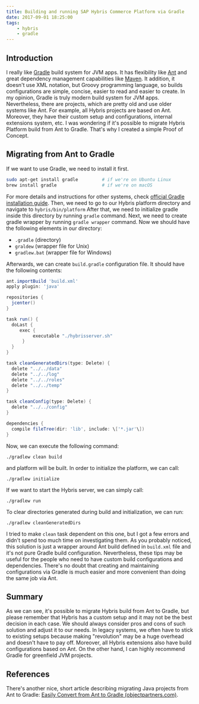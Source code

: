 ```yaml
---
title: Building and running SAP Hybris Commerce Platform via Gradle
date: 2017-09-01 18:25:00
tags:
	- hybris
	- gradle
---
```


Introduction
------------

I really like [Gradle](https://gradle.org/) build system for JVM apps. It has flexibility like [Ant](http://ant.apache.org/) and great dependency management capabilities like [Maven](https://maven.apache.org/). It addition, it doesn't use XML notation, but Groovy programming language, so builds configurations are simple, concise, easier to read and easier to create. In my opinion, Gradle is truly modern build system for JVM apps. Nevertheless, there are projects, which are pretty old and use older systems like Ant. For example, all Hybris projects are based on Ant. Moreover, they have their custom setup and configurations, internal extensions system, etc. I was wondering if it's possible to migrate Hybris Platform build from Ant to Gradle. That's why I created a simple Proof of Concept.

Migrating from Ant to Gradle
----------------------------

If we want to use Gradle, we need to install it first.

```bash
sudo apt-get install gradle         # if we're on Ubuntu Linux
brew install gradle                 # if we're on macOS
```

For more details and instructions for other systems, check [official Gradle installation guide](https://gradle.org/install/). Then, we need to go to our Hybris platform directory and navigate to `hybris/bin/platform` After that, we need to initialize gradle inside this directory by running `gradle` command. Next, we need to create gradle wrapper by running `gradle wrapper` command. Now we should have the following elements in our directory:

*   `.gradle` (directory)
*   `graldew` (wrapper file for Unix)
*   `gradlew.bat` (wrapper file for Windows)

Afterwards, we can create `build.gradle` configuration file. It should have the following contents:

```gradle
ant.importBuild 'build.xml'
apply plugin: 'java'

repositories {
  jcenter()
}

task run() {
  doLast {
     exec {
          executable "./hybrisserver.sh"
      }
  }
}

task cleanGeneratedDirs(type: Delete) {
  delete "../../data"
  delete "../../log"
  delete "../../roles"
  delete "../../temp"
}

task cleanConfig(type: Delete) {
  delete "../../config"
}

dependencies {
  compile fileTree(dir: 'lib', include: \['*.jar'\])
}
```

Now, we can execute the following command:

```
./gradlew clean build
```

and platform will be built. In order to initialize the platform, we can call:

```
./gradlew initialize
```

If we want to start the Hybris server, we can simply call:

```
./gradlew run
```

To clear directories generated during build and initialization, we can run:

```
./gradlew cleanGeneratedDirs
```

I tried to make `clean` task dependent on this one, but I got a few errors and didn't spend too much time on investigating them. As you probably noticed, this solution is just a wrapper around Ant build defined in `build.xml` file and it's not pure Gradle build configuration. Nevertheless, these tips may be useful for the people who need to have custom build configurations and dependencies. There's no doubt that creating and maintaining configurations via Gradle is much easier and more convenient than doing the same job via Ant.

Summary
-------

As we can see, it's possible to migrate Hybris build from Ant to Gradle, but please remember that Hybris has a custom setup and it may not be the best decision in each case. We should always consider pros and cons of such solution and adjust it to our needs. In legacy systems, we often have to stick to existing setups because making "revolution" may be a huge overhead and doesn't have to pay off. Moreover, all Hybris extensions also have build configurations based on Ant. On the other hand, I can highly recommend Gradle for greenfield JVM projects.

References
----------

There's another nice, short article describing migrating Java projects from Ant to Gradle: [Easily Convert from Ant to Gradle (objectpartners.com)](https://objectpartners.com/2017/05/04/easily-convert-from-ant-to-gradle/).